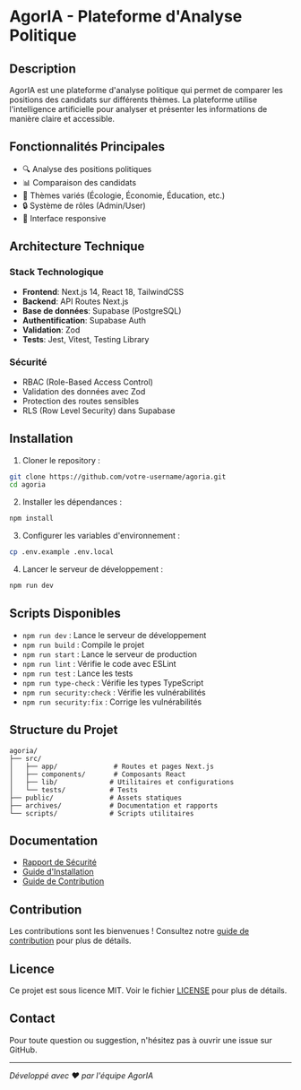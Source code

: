 # AgorIA - Plateforme d'Analyse Politique

## Description

AgorIA est une plateforme d'analyse politique qui permet de comparer les positions des candidats sur différents thèmes. La plateforme utilise l'intelligence artificielle pour analyser et présenter les informations de manière claire et accessible.

## Fonctionnalités Principales

- 🔍 Analyse des positions politiques
- 📊 Comparaison des candidats
- 🎯 Thèmes variés (Écologie, Économie, Éducation, etc.)
- 🔒 Système de rôles (Admin/User)
- 📱 Interface responsive

## Architecture Technique

### Stack Technologique

- **Frontend**: Next.js 14, React 18, TailwindCSS
- **Backend**: API Routes Next.js
- **Base de données**: Supabase (PostgreSQL)
- **Authentification**: Supabase Auth
- **Validation**: Zod
- **Tests**: Jest, Vitest, Testing Library

### Sécurité

- RBAC (Role-Based Access Control)
- Validation des données avec Zod
- Protection des routes sensibles
- RLS (Row Level Security) dans Supabase

## Installation

1. Cloner le repository :
```bash
git clone https://github.com/votre-username/agoria.git
cd agoria
```

2. Installer les dépendances :
```bash
npm install
```

3. Configurer les variables d'environnement :
```bash
cp .env.example .env.local
```

4. Lancer le serveur de développement :
```bash
npm run dev
```

## Scripts Disponibles

- `npm run dev` : Lance le serveur de développement
- `npm run build` : Compile le projet
- `npm run start` : Lance le serveur de production
- `npm run lint` : Vérifie le code avec ESLint
- `npm run test` : Lance les tests
- `npm run type-check` : Vérifie les types TypeScript
- `npm run security:check` : Vérifie les vulnérabilités
- `npm run security:fix` : Corrige les vulnérabilités

## Structure du Projet

```
agoria/
├── src/
│   ├── app/              # Routes et pages Next.js
│   ├── components/       # Composants React
│   ├── lib/             # Utilitaires et configurations
│   └── tests/           # Tests
├── public/              # Assets statiques
├── archives/            # Documentation et rapports
└── scripts/             # Scripts utilitaires
```

## Documentation

- [Rapport de Sécurité](archives/security_check_agoria.md)
- [Guide d'Installation](docs/installation.md)
- [Guide de Contribution](docs/contributing.md)

## Contribution

Les contributions sont les bienvenues ! Consultez notre [guide de contribution](docs/contributing.md) pour plus de détails.

## Licence

Ce projet est sous licence MIT. Voir le fichier [LICENSE](LICENSE) pour plus de détails.

## Contact

Pour toute question ou suggestion, n'hésitez pas à ouvrir une issue sur GitHub.

---
*Développé avec ❤️ par l'équipe AgorIA*
